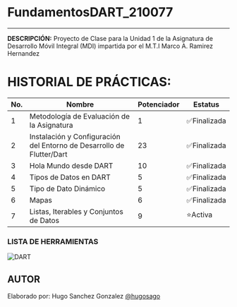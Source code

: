 # FundamentosDART_210077
----

**DESCRIPCIÓN:**
Proyecto de Clase para la Unidad 1 de la Asignatura de Desarrollo Móvil Integral 
(MDI) impartida por el M.T.I Marco A. Ramirez Hernandez

# HISTORIAL DE PRÁCTICAS:

|No. |Nombre |Potenciador |Estatus |
|--|--|--|--|
|1|Metodología de Evaluación de la Asignatura|1|✅Finalizada|
|2|Instalación y Configuración del Entorno de Desarrollo de Flutter/Dart|23|✅Finalizada
|3|Hola Mundo desde DART|10|✅Finalizada|
|4|Tipos de Datos en DART|5|✅Finalizada|
|5|Tipo de Dato Dinámico|5|✅Finalizada|
|6|Mapas|6|✅Finalizada|
|7|Listas, Iterables y Conjuntos de Datos|9|⭐Activa


### LISTA DE HERRAMIENTAS
![DART](https://img.shields.io/badge/Dart-0175C2?style=for-the-badge&logo=dart&logoColor=white)

## AUTOR
Elaborado por: Hugo Sanchez Gonzalez [@hugosago](https://github.com/Hugosago)